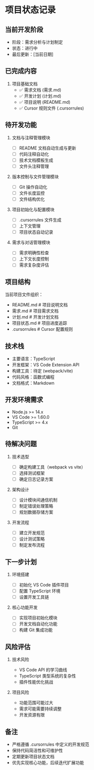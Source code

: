 # 项目状态记录

## 当前开发阶段

- 阶段：需求分析与计划制定
- 状态：进行中
- 最后更新：[当前日期]

## 已完成内容

1. 项目基础文档
   - ✅ 需求文档 (需求.md)
   - ✅ 开发计划 (计划.md)
   - ✅ 项目说明 (README.md)
   - ✅ Cursor 规则文件 (.cursorrules)

## 待开发功能

1. 文档与注释管理模块

   - [ ] README 文档自动生成与更新
   - [ ] 代码注释自动化
   - [ ] 技术文档模板生成
   - [ ] 文件头注释管理

2. 版本控制与文件管理模块

   - [ ] Git 操作自动化
   - [ ] 文件长度监控
   - [ ] 文件结构优化

3. 项目初始化与配置模块

   - [ ] .cursorrules 文件生成
   - [ ] 上下文管理
   - [ ] 项目状态自动记录

4. 需求与对话管理模块
   - [ ] 需求明确性检查
   - [ ] 上下文长度控制
   - [ ] 需求复杂度评估

## 项目结构

当前项目文件组织：

- README.md # 项目说明文档
- 需求.md # 项目需求文档
- 计划.md # 开发计划文档
- 项目状态.md # 项目进度追踪
- .cursorrules # Cursor 配置规则

## 技术栈

- 主要语言：TypeScript
- 开发框架：VS Code Extension API
- 构建工具：待定 (webpack/vite)
- 代码风格：函数式编程
- 文档格式：Markdown

## 开发环境需求

- Node.js >= 14.x
- VS Code >= 1.60.0
- TypeScript >= 4.x
- Git

## 待解决问题

1. 技术选型

   - [ ] 确定构建工具（webpack vs vite）
   - [ ] 选择测试框架
   - [ ] 确定日志记录方案

2. 架构设计

   - [ ] 设计模块间通信机制
   - [ ] 制定错误处理策略
   - [ ] 规划数据存储方案

3. 开发流程
   - [ ] 建立开发规范
   - [ ] 设计测试策略
   - [ ] 制定发布流程

## 下一步计划

1. 环境搭建

   - [ ] 初始化 VS Code 插件项目
   - [ ] 配置 TypeScript 环境
   - [ ] 设置开发工具链

2. 核心功能开发
   - [ ] 实现项目初始化模块
   - [ ] 开发文档自动化功能
   - [ ] 构建 Git 集成功能

## 风险评估

1. 技术风险

   - VS Code API 的学习曲线
   - TypeScript 类型系统的复杂性
   - 插件性能优化挑战

2. 项目风险
   - 功能范围可能过大
   - 需求可能需要持续调整
   - 开发资源有限

## 备注

- 严格遵循 .cursorrules 中定义的开发规范
- 保持代码简洁性和可维护性
- 定期更新项目状态文档
- 优先实现核心功能，后续迭代扩展功能
